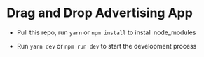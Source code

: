 # Drag and Drop Advertising App

- Pull this repo, run `yarn` or `npm install` to install node_modules

- Run `yarn dev` or `npm run dev` to start the development process
